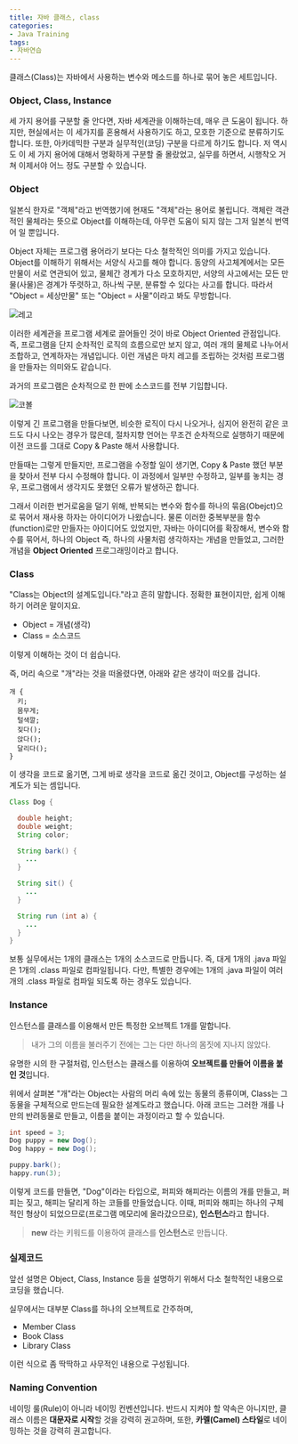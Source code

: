 ```yaml
---
title: 자바 클래스, class
categories:
- Java Training
tags:
- 자바연습
---
```


클래스(Class)는 자바에서 사용하는 변수와 메소드를 하나로 묶어 놓은 세트입니다.   

### Object, Class, Instance

세 가지 용어를 구분할 줄 안다면, 자바 세계관을 이해하는데, 매우 큰 도움이 됩니다. 하지만, 현실에서는 이 세가지를 혼용해서 사용하기도 하고, 모호한 기준으로 분류하기도 합니다. 또한, 아카데믹한 구분과 실무적인(코딩) 구분을 다르게 하기도 합니다. 저 역시도 이 세 가지 용어에 대해서 명확하게 구분할 줄 몰랐었고, 실무를 하면서, 시행착오 거쳐 이제서야 어느 정도 구분할 수 있습니다.   

### Object

일본식 한자로 "객체"라고 번역했기에 현재도 "객체"라는 용어로 불립니다. 객체란 객관적인 물체라는 뜻으로 Object를 이해하는데, 아무런 도움이 되지 않는 그저 일본식 번역어 일 뿐입니다.   

Object 자체는 프로그램 용어라기 보다는 다소 철학적인 의미를 가지고 있습니다. Object를 이해하기 위해서는 서양식 사고를 해야 합니다. 동양의 사고체계에서는 모든 만물이 서로 연관되어 있고, 물체간 경계가 다소 모호하지만, 서양의 사고에서는 모든 만물(사물)은 경계가 뚜렷하고, 하나씩 구분, 분류할 수 있다는 사고를 합니다. 따라서 "Object = 세상만물" 또는 "Object = 사물"이라고 봐도 무방합니다.   

![레고](https://lh3.googleusercontent.com/proxy/WHHf_ob6xsKw20fQXAyrinh1uN7BL5OOkX7iptXgt8_fZe5eKhL8KgAnJxs5AE4fvT54AOFdbIPwYvrCCmJ5pVwBUNFWFk5puId_cfJ5gmoO2OItl-gmk8fsspnckUCGZ6RrRGTmTNFgPRdh66DE)

이러한 세계관을 프로그램 세계로 끌어들인 것이 바로 Object Oriented 관점입니다. 즉, 프로그램을 단지 순차적인 로직의 흐름으로만 보지 않고, 여러 개의 물체로 나누어서 조합하고, 연계하자는 개념입니다. 이런 개념은 마치 레고를 조립하는 것처럼 프로그램을 만들자는 의미와도 같습니다.   

과거의 프로그램은 순차적으로 한 판에 소스코드를 전부 기입합니다.    

![코볼](https://www.microfocus.com/documentation/enterprise-developer/ed30/Eclipse/GUID-7D735A6E-6A60-40C2-A83B-DD38B5618DDB-low.png)   

이렇게 긴 프로그램을 만들다보면, 비슷한 로직이 다시 나오거나, 심지어 완전히 같은 코드도 다시 나오는 경우가 많은데, 절차지향 언어는 무조건 순차적으로 실행하기 때문에 이전 코드를 그대로  Copy & Paste 해서 사용합니다.   

만들때는 그렇게 만들지만, 프로그램을 수정할 일이 생기면, Copy & Paste 했던 부분을 찾아서 전부 다시 수정해야 합니다. 이 과정에서 일부만 수정하고, 일부를 놓치는 경우, 프로그램에서 생각지도 못했던 오류가 발생하곤 합니다.    

그래서 이러한 번거로움을 덜기 위해, 반복되는 변수와 함수를 하나의 묶음(Obejct)으로 묶어서 재사용 하자는 아이디어가 나왔습니다. 물론 이러한 중복부분을 함수(function)로만 만들자는 아이디어도 있었지만, 자바는 아이디어를 확장해서, 변수와 함수를 묶어서, 하나의 Object 즉, 하나의 사물처럼 생각하자는 개념을 만들었고, 그러한 개념을 **Object Oriented** 프로그래밍이라고 합니다.   

### Class

"Class는 Object의 설계도입니다."라고 흔히 말합니다. 정확한 표현이지만, 쉽게 이해하기 어려운 말이지요.   

* Object = 개념(생각)   
* Class = 소스코드   

이렇게 이해하는 것이 더 쉽습니다.   

즉, 머리 속으로 "개"라는 것을 떠올렸다면, 아래와 같은 생각이 떠오를 겁니다.

```
개 {
  키;
  몸무게;
  털색깔;
  짖다();
  앉다();
  달리다();
}
```  

이 생각을 코드로 옮기면, 그게 바로 생각을 코드로 옮긴 것이고, Object를 구성하는 설계도가 되는 셈입니다.

```java
Class Dog {

  double height;
  double weight;
  String color;

  String bark() {
    ...
  }

  String sit() {
    ...
  }

  String run (int a) {
    ...
  }
}
``` 

보통 실무에서는 1개의 클래스는 1개의 소스코드로 만듭니다. 즉, 대게 1개의 .java 파일은 1개의 .class 파일로 컴파일됩니다. 다만, 특별한 경우에는 1개의 .java 파일이 여러 개의 .class 파일로 컴파일 되도록 하는 경우도 있습니다.
### Instance

인스턴스를 클래스를 이용해서 만든 특정한 오브젝트 1개를 말합니다.   

> 내가 그의 이름을 불러주기 전에는 그는 다만 하나의 몸짓에 지나지 않았다.   

유명한 시의 한 구절처럼, 인스턴스는 클래스를 이용하여 **오브젝트를 만들어 이름을 붙인 것**입니다.

위에서 살펴본 "개"라는 Object는 사람의 머리 속에 있는 동물의 종류이며, Class는 그 동물을 구체적으로 만드는데 필요한 설계도라고 했습니다. 아래 코드는 그러한 개를 나만의 반려동물로 만들고, 이름을 붙이는 과정이라고 할 수 있습니다.

```java
int speed = 3;
Dog puppy = new Dog();
Dog happy = new Dog();

puppy.bark();
happy.run(3);
```

이렇게 코드를 만들면, "Dog"이라는 타입으로, 퍼피와 해피라는 이름의 개를 만들고, 퍼피는 짖고, 해피는 달리게 하는 코들를 만들었습니다. 이때, 퍼피와 해피는 하나의 구체적인 형상이 되었으므로(프로그램 메모리에 올라갔으므로), **인스턴스**라고 합니다.   

>  **new** 라는 키워드를 이용하여 클래스를 **인스턴스**로 만듭니다.   

### 실제코드

앞선 설명은 Object, Class, Instance 등을 설명하기 위해서 다소 철학적인 내용으로 코딩을 했습니다.   

실무에서는 대부분 Class를 하나의 오브젝트로 간주하며,   

* Member Class
* Book Class
* Library Class

이런 식으로 좀 딱딱하고 사무적인 내용으로 구성됩니다.


### Naming Convention

네이밍 룰(Rule)이 아니라 네이밍 컨벤션입니다. 반드시 지켜야 할 약속은 아니지만, 클래스 이름은 **대문자로 시작**할 것을 강력히 권고하며, 또한, **카멜(Camel) 스타일**로 네이밍하는 것을 강력히 권고합니다.
